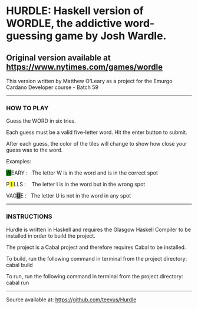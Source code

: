 # HURDLE:  Haskell version of WORDLE, the addictive word-guessing game by Josh Wardle.

## Original version available at https://www.nytimes.com/games/wordle

This version written by Matthew O'Leary as a project for the Emurgo Cardano Developer course - Batch 59
***
### HOW TO PLAY

Guess the WORD in six tries.

Each guess must be a valid five-letter word. Hit the enter button to submit.

After each guess, the color of the tiles will change to show how close your guess was to the word.

Examples:

<span style="color:black;background-color:green">W</span>EARY :          &nbsp;  The letter W is in the word and is in the correct spot

P<span style="color:black;background-color:yellow"> I </span>LLS : &nbsp;&nbsp;  The letter I is in the word but in the wrong spot

VAG<span style="color:black;background-color:grey">U</span>E :           &nbsp;  The letter U is not in the word in any spot

***

### INSTRUCTIONS
Hurdle is written in Haskell and requires the Glasgow Haskell Compiler to be installed in order to build the project.

The project is a Cabal project and therefore requires Cabal to be installed.  

To build, run the following command in terminal from the project directory:
cabal build

To run, run the following command in terminal from the project directory:
cabal run

***

Source available at:
https://github.com/teevus/Hurdle
